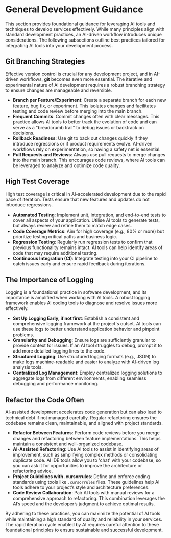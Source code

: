 # General Development Guidance

This section provides foundational guidance for leveraging AI tools and techniques to develop services effectively. While many principles align with standard development practices, an AI-driven workflow introduces unique considerations. The following subsections outline best practices tailored for integrating AI tools into your development process.

## Git Branching Strategies

Effective version control is crucial for any development project, and in AI-driven workflows, **git** becomes even more essential. The iterative and experimental nature of AI development requires a robust branching strategy to ensure changes are manageable and reversible.

- **Branch per Feature/Experiment**: Create a separate branch for each new feature, bug fix, or experiment. This isolates changes and facilitates testing and code review before merging into the main branch.
- **Frequent Commits**: Commit changes often with clear messages. This practice allows AI tools to better track the evolution of code and can serve as a "breadcrumb trail" to debug issues or backtrack on decisions.
- **Rollback Readiness**: Use git to back out changes quickly if they introduce regressions or if product requirements evolve. AI-driven workflows rely on experimentation, so having a safety net is essential.
- **Pull Requests and Reviews**: Always use pull requests to merge changes into the main branch. This encourages code reviews, where AI tools can be leveraged to analyze and optimize code quality.

## High Test Coverage

High test coverage is critical in AI-accelerated development due to the rapid pace of iteration. Tests ensure that new features and updates do not introduce regressions.

- **Automated Testing**: Implement unit, integration, and end-to-end tests to cover all aspects of your application. Utilise AI tools to generate tests, but always review and refine them to match edge cases.
- **Code Coverage Metrics**: Aim for high coverage (e.g., 80% or more) but prioritize testing critical paths and business logic.
- **Regression Testing**: Regularly run regression tests to confirm that previous functionality remains intact. AI tools can help identify areas of code that may require additional testing.
- **Continuous Integration (CI)**: Integrate testing into your CI pipeline to catch issues early and ensure rapid feedback during iterations.

## The Importance of Logging

Logging is a foundational practice in software development, and its importance is amplified when working with AI tools. A robust logging framework enables AI coding tools to diagnose and resolve issues more effectively.

- **Set Up Logging Early, if not first**: Establish a consistent and comprehensive logging framework at the project's outset. AI tools can use these logs to better understand application behavior and pinpoint problems.
- **Granularity and Debugging**: Ensure logs are sufficiently granular to provide context for issues. If an AI tool struggles to debug, prompt it to add more detailed logging lines to the code.
- **Structured Logging**: Use structured logging formats (e.g., JSON) to make logs machine-readable and easier to analyze with AI-driven log analysis tools.
- **Centralized Log Management**: Employ centralized logging solutions to aggregate logs from different environments, enabling seamless debugging and performance monitoring.

## Refactor the Code Often

AI-assisted development accelerates code generation but can also lead to technical debt if not managed carefully. Regular refactoring ensures the codebase remains clean, maintainable, and aligned with project standards.

- **Refactor Between Features**: Perform code reviews before you merge changes and refactoring between feature implementations. This helps maintain a consistent and well-organized codebase.
- **AI-Assisted Refactoring**: Use AI tools to assist in identifying areas of improvement, such as simplifying complex methods or consolidating duplicate code.  AI IDE tools allow you to 'chat' with your codebase, so you can ask it for opportunities to improve the architecture or refactoring advice.
- **Project Guidelines with .cursorrules**: Define and enforce coding standards using tools like `.cursorrules` files. These guidelines help AI tools adhere to your project’s style and architecture preferences.
- **Code Review Collaboration**: Pair AI tools with manual reviews for a comprehensive approach to refactoring. This combination leverages the AI’s speed and the developer’s judgment to achieve optimal results.

By adhering to these practices, you can maximize the potential of AI tools while maintaining a high standard of quality and reliability in your services. The rapid iteration cycle enabled by AI requires careful attention to these foundational principles to ensure sustainable and successful development.